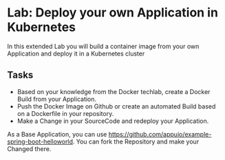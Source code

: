 # Lab: Deploy your own Application in Kubernetes

In this extended Lab you will build a container image from your own Application and deploy it in a Kubernetes cluster

## Tasks

* Based on your knowledge from the Docker techlab, create a Docker Build from your Application.
* Push the Docker Image on Github or create an automated Build based on a Dockerfile in your repository.
* Make a Change in your SourceCode and redeploy your Application.

As a Base Application, you can use https://github.com/appuio/example-spring-boot-helloworld. You can fork the Repository and make your Changed there.
